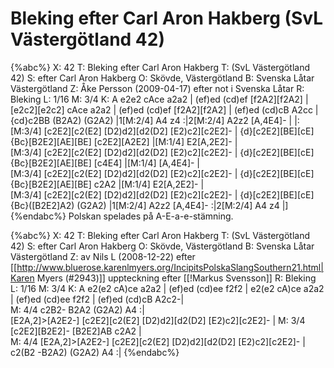 # Bleking efter Carl Aron Hakberg (SvL Västergötland 42)

{%abc%}
X: 42
T: Bleking efter Carl Aron Hakberg
T: (SvL Västergötland 42)
S: efter Carl Aron Hakberg
O: Skövde, Västergötland
B: Svenska Låtar Västergötland
Z: Åke Persson (2009-04-17) efter not i Svenska Låtar
R: Bleking
L: 1/16
M: 3/4
K: A
e2e2 cAce a2a2 | (ef)ed (cd)ef [f2A2][f2A2] | [e2c2][e2c2] cAce a2a2 |
(ef)ed (cd)ef [f2A2][f2A2] | (ef)ed (cd)cB A2cc | {cd}c2BB (B2A2) (G2A2) |1[M:2/4] A4 z4 :|2[M:2/4] A2z2 [A,4E4]- |
|:[M:3/4] [c2E2][c2(E2] [D2)d2][d2(D2] [E2)c2][c2E2]- | {d}[c2E2][BE][cE] {Bc}[B2E2][AE][BE] [c2E2][A2E2] |[M:1/4] E2[A,2E2]- |\
[M:3/4] [c2E2][c2(E2] [D2)d2][d2(D2] [E2)c2][c2E2]- | 
{d}[c2E2][BE][cE] {Bc}[B2E2][AE][BE] [c4E4] |[M:1/4] [A,4E4]- |\
[M:3/4] [c2E2][c2(E2] [D2)d2][d2(D2] [E2)c2][c2E2]- | {d}[c2E2][BE][cE] {Bc}[B2E2][AE][BE] c2A2 |[M:1/4] E2[A,2E2]- |\
[M:3/4] [c2E2][c2(E2] [D2)d2][d2(D2] [E2)c2][c2E2]- | {d}[c2E2][BE][cE] {Bc}([B2E2]A2) (G2A2) |1[M:2/4] A2z2 [A,4E4]- :|2[M:2/4] A4 z4 |]
{%endabc%}
Polskan spelades på A-E-a-e-stämning. 

{%abc%}
X: 42
T: Bleking efter Carl Aron Hakberg
T: (SvL Västergötland 42)
S: efter Carl Aron Hakberg
O: Skövde, Västergötland
B: Svenska Låtar Västergötland
Z: av Nils L (2008-12-22) efter [[http://www.bluerose.karenlmyers.org/IncipitsPolskaSlangSouthern21.html|Karen Myers (#2943)]] uppteckning efter [[!Markus Svensson]]
R: Bleking
L: 1/16
M: 3/4
K: A
e2(e2 cA)ce a2a2 | (ef)ed (cd)ee f2f2 | e2(e2 cA)ce a2a2 | (ef)ed (cd)ee f2f2 | 
(ef)ed (cd)cB A2c2-| \
M: 4/4 
c2B2- B2A2 (G2A2) A4 :| \
[E2A,2]>[A2E2-] [c2E2][c2(E2] [D2)d2][d2(D2] [E2)c2][c2E2]- | 
M: 3/4
[c2E2][B2E2]- [B2E2]AB c2A2 | \
M: 4/4
[E2A,2]>[A2E2-] [c2E2][c2(E2] [D2)d2][d2(D2] [E2)c2][c2E2]- | c2(B2 -B2A2) (G2A2) A4 :|
{%endabc%}

